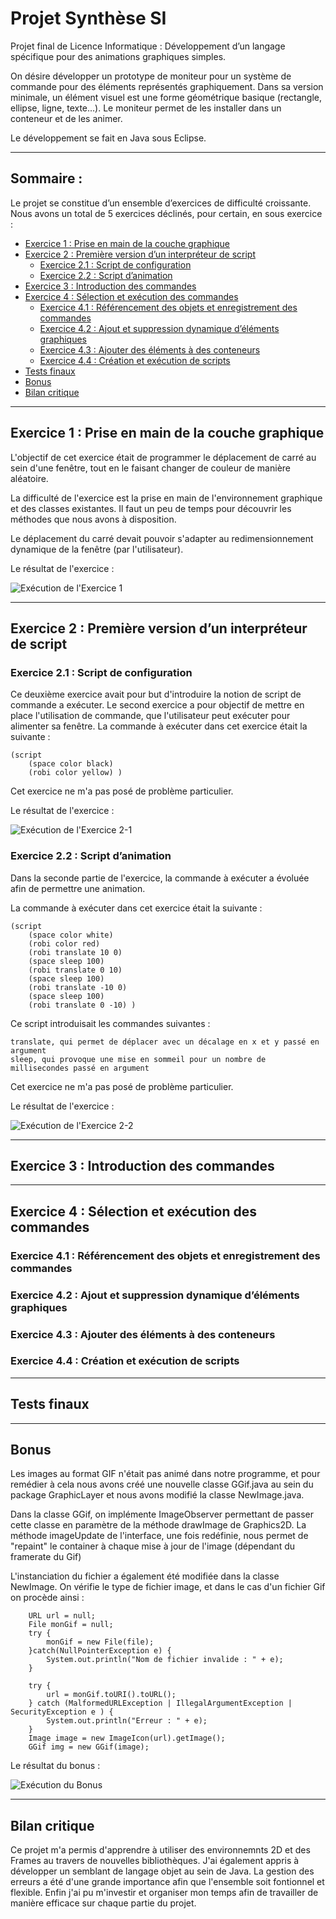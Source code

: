 # Projet Synthèse SI
Projet final de Licence Informatique : Développement d’un langage spécifique pour des animations graphiques simples.

On désire développer un prototype de moniteur pour un système de commande pour des éléments
représentés graphiquement. Dans sa version minimale, un élément visuel est une forme géométrique
basique (rectangle, ellipse, ligne, texte…). Le moniteur permet de les installer dans un conteneur et
de les animer.

Le développement se fait en Java sous Eclipse.

***
## Sommaire : 
Le projet se constitue d’un ensemble d’exercices de difficulté croissante. Nous avons un total de 5 exercices déclinés, pour certain, en sous exercice :

* [Exercice 1 : Prise en main de la couche graphique](#exercice-1--prise-en-main-de-la-couche-graphique)
* [Exercice 2 : Première version d’un interpréteur de script](#exercice-2--première-version-dun-interpréteur-de-script)
  * [Exercice 2.1 : Script de configuration](#exercice-21--script-de-configuration)
  * [Exercice 2.2 : Script d’animation](#exercice-22--script-danimation)
* [Exercice 3 : Introduction des commandes](#exercice-3--introduction-des-commandes)
* [Exercice 4 : Sélection et exécution des commandes](#exercice-4--sélection-et-exécution-des-commandes)
  * [Exercice 4.1 : Référencement des objets et enregistrement des commandes](#exercice-41--référencement-des-objets-et-enregistrement-des-commandes)
  * [Exercice 4.2 : Ajout et suppression dynamique d’éléments graphiques](#exercice-42--ajout-et-suppression-dynamique-déléments-graphiques)
  * [Exercice 4.3 : Ajouter des éléments à des conteneurs](#exercice-43--ajouter-des-éléments-à-des-conteneurs)
  * [Exercice 4.4 : Création et exécution de scripts](#exercice-44--création-et-exécution-de-scripts)
* [Tests finaux](#tests-finaux)
* [Bonus](#bonus)
* [Bilan critique](#bilan-critique)
  
***

## Exercice 1 : Prise en main de la couche graphique

L'objectif de cet exercice était de programmer le déplacement de carré au sein d'une fenêtre, tout en le faisant changer de couleur de manière aléatoire.

La difficulté de l'exercice est la prise en main de l'environnement graphique et des classes existantes. Il faut un peu de temps pour découvrir les méthodes que nous avons à disposition.

Le déplacement du carré devait pouvoir s'adapter au redimensionnement dynamique de la fenêtre (par l'utilisateur).

Le résultat de l'exercice :

![Exécution de l'Exercice 1](/exercice_1.gif)

***

## Exercice 2 : Première version d’un interpréteur de script
### Exercice 2.1 : Script de configuration

Ce deuxième exercice avait pour but d'introduire la notion de script de commande a exécuter.
Le second exercice a pour objectif de mettre en place l'utilisation de commande, que l'utilisateur peut exécuter pour alimenter sa fenêtre.
La commande à exécuter dans cet exercice était la suivante :
```
(script
	(space color black)
	(robi color yellow) )
```
Cet exercice ne m'a pas posé de problème particulier.

Le résultat de l'exercice :

![Exécution de l'Exercice 2-1](/exercice_2_1.PNG)

### Exercice 2.2 : Script d’animation

Dans la seconde partie de l'exercice, la commande à exécuter a évoluée afin de permettre une animation.

La commande à exécuter dans cet exercice était la suivante :

```
(script
	(space color white)
	(robi color red)
	(robi translate 10 0)
	(space sleep 100)
	(robi translate 0 10)
	(space sleep 100)
	(robi translate -10 0)
	(space sleep 100)
	(robi translate 0 -10) )
```

Ce script introduisait les commandes suivantes :

    translate, qui permet de déplacer avec un décalage en x et y passé en argument
    sleep, qui provoque une mise en sommeil pour un nombre de millisecondes passé en argument

Cet exercice ne m'a pas posé de problème particulier.

Le résultat de l'exercice :

![Exécution de l'Exercice 2-2](/exercice_2_2.gif)

***

## Exercice 3 : Introduction des commandes

***

## Exercice 4 : Sélection et exécution des commandes
### Exercice 4.1 : Référencement des objets et enregistrement des commandes
### Exercice 4.2 : Ajout et suppression dynamique d’éléments graphiques
### Exercice 4.3 : Ajouter des éléments à des conteneurs
### Exercice 4.4 : Création et exécution de scripts

***

## Tests finaux

***

## Bonus

Les images au format GIF n'était pas animé dans notre programme, et pour remédier à cela nous avons créé une nouvelle classe GGif.java au sein du package GraphicLayer et nous avons modifié la classe NewImage.java.

Dans la classe GGif, on implémente ImageObserver permettant de passer cette classe en paramètre de la méthode drawImage de Graphics2D. La méthode imageUpdate de l'interface, une fois redéfinie, nous permet de "repaint" le container à chaque mise à jour de l'image (dépendant du framerate du Gif)

L'instanciation du fichier a également été modifiée dans la classe NewImage. On vérifie le type de fichier image, et dans le cas d'un fichier Gif on procède ainsi :

```
	URL url = null;
	File monGif = null;
	try {
		monGif = new File(file);
	}catch(NullPointerException e) {
		System.out.println("Nom de fichier invalide : " + e);
	}

	try {
		url = monGif.toURI().toURL();
	} catch (MalformedURLException | IllegalArgumentException | SecurityException e ) {
		System.out.println("Erreur : " + e);
	}
	Image image = new ImageIcon(url).getImage();
	GGif img = new GGif(image);
```

Le résultat du bonus :

![Exécution du Bonus](/canard_hi.gif)

***

## Bilan critique

Ce projet m'a permis d'apprendre à utiliser des environnemnts 2D et des Frames au travers de nouvelles bibliothèques.
J'ai également appris à développer un semblant de langage objet au sein de Java.
La gestion des erreurs a été d'une grande importance afin que l'ensemble soit fontionnel et flexible.
Enfin j'ai pu m'investir et organiser mon temps afin de travailler de manière efficace sur chaque partie du projet.

